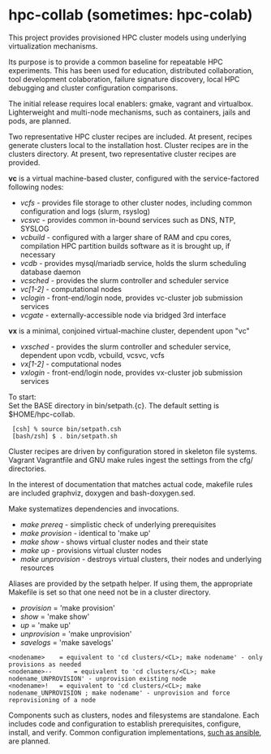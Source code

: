 # hpc-collab (sometimes: hpc-colab)

This project provides provisioned HPC cluster models using underlying virtualization mechanisms.

Its purpose is to provide a common baseline for repeatable HPC experiments. This has been used for education, distributed collaboration, tool development colaboration, failure signature discovery, local HPC debugging and cluster configuration comparisons.

The initial release requires local enablers: gmake, vagrant and virtualbox. Lighterweight and multi-node mechanisms, such as containers, jails and pods, are planned.

Two representative HPC cluster recipes are included. At present, recipes generate clusters local to the installation host. Cluster recipes are in the clusters directory. At present, two representative cluster recipes are provided.

 <b>vc</b> is a virtual machine-based cluster, configured with the service-factored following nodes:
 <UL>
 <LI><EM>vcfs</EM>		- provides file storage to other cluster nodes, including common configuration and logs (slurm, rsyslog)</LI>
 <LI><EM>vcsvc</EM>		- provides common in-bound services such as DNS, NTP, SYSLOG</LI>
 <LI><EM>vcbuild</EM>	- configured with a larger share of RAM and cpu cores,
  		  compilation HPC partition
  builds software as it is brought up, if necessary</LI>
 <LI><EM>vcdb</EM>		- provides mysql/mariadb service, holds the slurm scheduling database daemon</LI>
 <LI><EM>vcsched</EM>	- provides the slurm controller and scheduler service</LI>
 <LI><EM>vc[1-2]</EM>	- computational nodes</LI>
 <LI><EM>vclogin</EM>	- front-end/login node, provides vc-cluster job submission services</LI>
 <LI><EM>vcgate</EM>	- externally-accessible node via bridged 3rd interface</LI>
 </UL>

 <b>vx</b> is a minimal, conjoined virtual-machine cluster, dependent upon "vc"
 <UL>
 <LI><EM>vxsched</EM>	- provides the slurm controller and scheduler service, dependent upon vcdb, vcbuild, vcsvc, vcfs</LI>
 <LI><EM>vx[1-2]</EM>	- computational nodes</LI>
 <LI><EM>vxlogin</EM>	- front-end/login node, provides vx-cluster job submission services</LI>
 </UL>

To start:<BR>
Set the BASE directory in bin/setpath.{c}. The default setting is $HOME/hpc-collab.</BR>
~~~
 [csh] % source bin/setpath.csh
 [bash/zsh] $ . bin/setpath.sh
~~~

Cluster recipes are driven by configuration stored in skeleton file systems. Vagrant Vagrantfile and GNU make rules ingest the settings from the cfg/<nodenames> directories.

In the interest of documentation that matches actual code, makefile rules are included graphviz, doxygen and bash-doxygen.sed.

<P>Make systematizes dependencies and invocations.
 <UL>
  <LI><EM>make prereq</EM>      - simplistic check of underlying prerequisites</LI>
  <LI><EM>make provision</EM>   - identical to 'make up'</LI>
  <LI><EM>make show</EM>        - shows virtual cluster nodes and their state</LI>
  <LI><EM>make up</EM>          - provisions virtual cluster nodes</LI>
  <LI><EM>make unprovision</EM> - destroys virtual clusters, their nodes and underlying resources</LI>
 </UL>
 <P>
Aliases are provided by the setpath helper. If using them, the appropriate Makefile is set so that one need not be in a cluster directory.<BR>
<UL>
 <LI><EM>provision</EM>	= 'make provision'</LI>
 <LI><EM>show</EM>		= 'make show'</LI>
 <LI><EM>up</EM>		= 'make up'</LI>
 <LI><EM>unprovision</EM>	= 'make unprovision'</LI>
 <LI><EM>savelogs</EM> = 'make savelogs'</LI>
</UL>

~~~
<nodename>	  = equivalent to 'cd clusters/<CL>; make nodename' - only provisions as needed
<nodename>--	  = equivalent to 'cd clusters/<CL>; make nodename_UNPROVISION' - unprovision existing node
<nodename>!	  = equivalent to 'cd clusters/<CL>; make nodename_UNPROVISION ; make nodename' - unprovision and force reprovisioning of a node
~~~

Components such as clusters, nodes and filesystems are standalone. Each includes code and configuration to establish prerequisites, configure, install, and verify. Common configuration implementations, <A HREF="https://github.com/hpc/hpc-collab/issues/9">such as ansible</A>, are planned.

